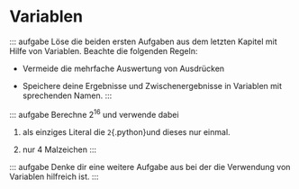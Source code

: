 # Variablen

::: aufgabe
Löse die beiden ersten Aufgaben aus dem letzten Kapitel mit Hilfe von
Variablen. Beachte die folgenden Regeln:

-   Vermeide die mehrfache Auswertung von Ausdrücken

-   Speichere deine Ergebnisse und Zwischenergebnisse in Variablen mit
    sprechenden Namen.
:::

::: aufgabe
Berechne $2^{16}$ und verwende dabei

1.  als einziges Literal die `2`{.python}und dieses nur einmal.

2.  nur $4$ Malzeichen
:::

::: aufgabe
Denke dir eine weitere Aufgabe aus bei der die Verwendung von Variablen
hilfreich ist.
:::
